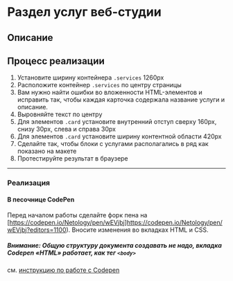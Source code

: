 # Раздел услуг веб-студии

## Описание

## Процесс реализации

1. Установите ширину контейнера `.services` 1260px
2. Расположите контейнер `.services` по центру страницы
3. Вам нужно найти ошибки во вложенности HTML-элементов и исправить так, чтобы каждая карточка содержала название услуги и описание.
4. Выровняйте текст по центру
5. Для элементов `.card` установите внутренний отступ сверху 160px, снизу 30px, слева и справа 30px
6. Для элементов `.card` установите ширину контентной области 420px
7. Сделайте так, чтобы блоки с услугами располагались в ряд как показано на макете
8. Протестируйте результат в браузере

---

### Реализация

#### В песочнице CodePen

Перед началом работы сделайте форк пена на [https://codepen.io/Netology/pen/wEVjbj]https://codepen.io/Netology/pen/wEVjbj?editors=1100). Вносите изменения во вкладках HTML и CSS.

##### Внимание: Общую структуру документа создавать не надо, вкладка Codepen «HTML» работает, как тег `<body>`
см. [инструкцию по работе с Codepen](https://netology-university.bitbucket.io/guides/wm/codepen-guide/)
